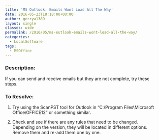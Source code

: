 ```yaml
---
title: 'MS Outlook: Emails Wont Load All The Way'
date: 2016-05-23T18:18:00+00:00
author: gerryw1389
layout: single
classes: wide
permalink: /2016/05/ms-outlook-emails-wont-load-all-the-way/
categories:
  - LocalSoftware
tags:
  - MSOffice
---
```

<!--more-->

### Description:

If you can send and receive emails but they are not complete, try these steps.

### To Resolve:

1. Try using the ScanPST tool for Outlook in &#8220;C:\Program Files\Microsoft Office\OFFICE12&#8221; or something similar.

2. Check and see if there are any rules that need to be changed. Depending on the version, they will be located in different options. Remove them and re-add them one by one.